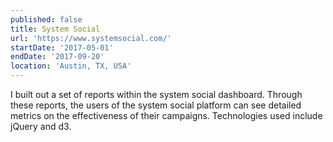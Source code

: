 ```yaml
---
published: false
title: System Social
url: 'https://www.systemsocial.com/'
startDate: '2017-05-01'
endDate: '2017-09-20'
location: 'Austin, TX, USA'
---
```

I built out a set of reports within the system social dashboard. Through these reports, the users of the system social platform can see detailed metrics on the effectiveness of their campaigns. Technologies used include jQuery and d3.
